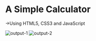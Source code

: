 # A Simple Calculator

->Using HTML5, CSS3 and JavaScript

![output-1](https://github.com/Kowsar14238/Simple_Calculator_3/assets/88027531/3c3ce637-5d53-4c03-a5d6-4b68f0e00868)
![output-2](https://github.com/Kowsar14238/Simple_Calculator_3/assets/88027531/f2d2e25e-b3db-4b0d-9b2e-840b59daeef7)
